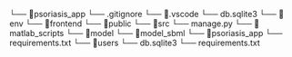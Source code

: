 └── 📁psoriasis_app
    └── .gitignore
    └── 📁.vscode
    └── db.sqlite3
    └── 📁env
    └── 📁frontend
        └── 📁public
        └── 📁src
    └── manage.py
    └── 📁matlab_scripts
    └── 📁model
    └── 📁model_sbml
    └── 📁psoriasis_app
    └── requirements.txt
    └── 📁users
    └── db.sqlite3
    └── requirements.txt